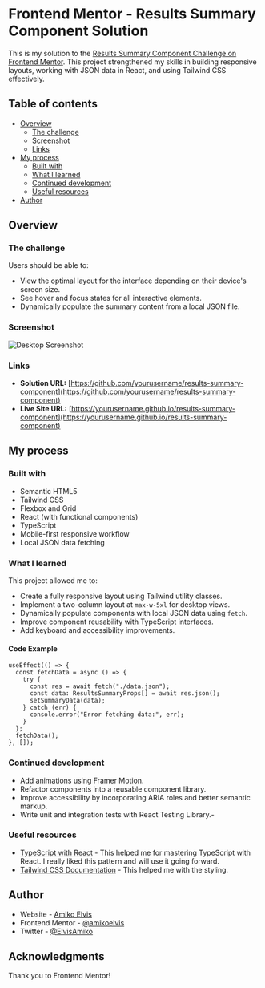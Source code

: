 # Frontend Mentor - Results Summary Component Solution

This is my solution to the [Results Summary Component Challenge on Frontend Mentor](https://www.frontendmentor.io/challenges/results-summary-component-CE_K6s0maV). This project strengthened my skills in building responsive layouts, working with JSON data in React, and using Tailwind CSS effectively.

## Table of contents

- [Overview](#overview)
  - [The challenge](#the-challenge)
  - [Screenshot](#screenshot)
  - [Links](#links)
- [My process](#my-process)
  - [Built with](#built-with)
  - [What I learned](#what-i-learned)
  - [Continued development](#continued-development)
  - [Useful resources](#useful-resources)
- [Author](#author)

## Overview

### The challenge

Users should be able to:

- View the optimal layout for the interface depending on their device's screen size.
- See hover and focus states for all interactive elements.
- Dynamically populate the summary content from a local JSON file.

### Screenshot

![Desktop Screenshot](./screenshot.jpg)

### Links

- **Solution URL:** [https://github.com/yourusername/results-summary-component](https://github.com/yourusername/results-summary-component)
- **Live Site URL:** [https://yourusername.github.io/results-summary-component](https://yourusername.github.io/results-summary-component)

## My process

### Built with

- Semantic HTML5
- Tailwind CSS
- Flexbox and Grid
- React (with functional components)
- TypeScript
- Mobile-first responsive workflow
- Local JSON data fetching

### What I learned

This project allowed me to:

- Create a fully responsive layout using Tailwind utility classes.
- Implement a two-column layout at `max-w-5xl` for desktop views.
- Dynamically populate components with local JSON data using `fetch`.
- Improve component reusability with TypeScript interfaces.
- Add keyboard and accessibility improvements.

#### Code Example

```tsx
useEffect(() => {
  const fetchData = async () => {
    try {
      const res = await fetch("./data.json");
      const data: ResultsSummaryProps[] = await res.json();
      setSummaryData(data);
    } catch (err) {
      console.error("Error fetching data:", err);
    }
  };
  fetchData();
}, []);
```

### Continued development

- Add animations using Framer Motion.
- Refactor components into a reusable component library.
- Improve accessibility by incorporating ARIA roles and better semantic markup.
- Write unit and integration tests with React Testing Library.-

### Useful resources

- [TypeScript with React](https://react.dev/learn/typescript) - This helped me for mastering TypeScript with React. I really liked this pattern and will use it going forward.
- [Tailwind CSS Documentation](https://tailwindcss.com/docs) - This helped me with the styling.

## Author

- Website - [Amiko Elvis](https://tip-calculator-app-puce-five.vercel.app/)
- Frontend Mentor - [@amikoelvis](https://www.frontendmentor.io/profile/amikoelvis)
- Twitter - [@ElvisAmiko](https://www.twitter.com/ElvisAmiko)

## Acknowledgments

Thank you to Frontend Mentor!
